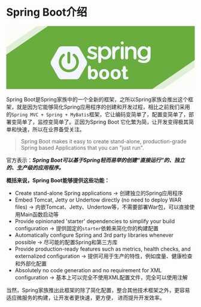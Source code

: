 # Spring Boot介绍

![spring-boot](../../images/spring-boot/spring-boot.jpeg)

Spring Boot是Spring家族中的一个全新的框架，之所以Spring家族会推出这个框架，就是因为它能够简化Spring应用程序的创建和开发过程，相比之前我们采用的`Spring MVC + Spring + MyBatis`框架，它让编码变简单了，配置变简单了，部署变简单了，监控变简单了。正因为Spring Boot 它化繁为简，让开发变得极其简单和快速，所以在业界备受关注。

> Spring Boot makes it easy to create stand-alone, production-grade Spring based Applications that you can "just run".

官方表示：***Spring Boot可以基于Spring轻而易举的创建“直接运行”的、独立的、生产级的应用程序。***

**概括来说，Spring Boot能够提供这些功能：**

* Create stand-alone Spring applications -> 创建独立的Spring应用程序
* Embed Tomcat, Jetty or Undertow directly (no need to deploy WAR files) -> 内嵌Tomcat、Jetty、Undertow等，不需要部署War包，可以直接使用Main函数启动等
* Provide opinionated 'starter' dependencies to simplify your build configuration -> 提供固定的`starter`依赖来简化你的构建配置
* Automatically configure Spring and 3rd party libraries whenever possible -> 尽可能的配置Spring和第三方库
* Provide production-ready features such as metrics, health checks, and externalized configuration -> 提供可用于生产的特性，例如度量、健康检查和外部化配置
* Absolutely no code generation and no requirement for XML configuration -> 基本上可以完全不使用XML配置文件，完全可以使用注解

当然，Spring家族推出此框架的除了简化配置，整合其他技术框架之外，更容易适应微服务的构建，让开发者更快速，更方便， 进而提升开发效率。
